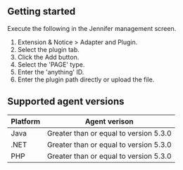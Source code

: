 ## Getting started

Execute the following in the Jennifer management screen.

 1. Extension & Notice > Adapter and Plugin.
 2. Select the plugin tab.
 2. Click the Add button.
 3. Select the 'PAGE' type.
 4. Enter the 'anything' ID.
 5. Enter the plugin path directly or upload the file.

 
## Supported agent versions
 
| Platform | Agent verison |
| ------------- |:-------------:|
| Java | Greater than or equal to version 5.3.0 |
| .NET | Greater than or equal to version 5.3.0 |
| PHP | Greater than or equal to version 5.3.0 |
